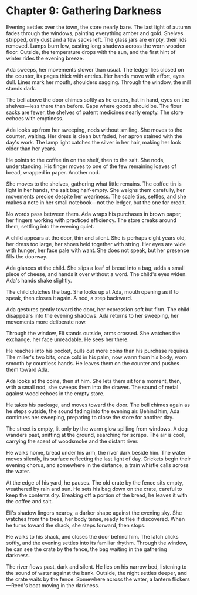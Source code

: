# Chapter 9: Gathering Darkness

Evening settles over the town, the store nearly bare. The last light of autumn fades through the windows, painting everything amber and gold. Shelves stripped, only dust and a few sacks left. The glass jars are empty, their lids removed. Lamps burn low, casting long shadows across the worn wooden floor. Outside, the temperature drops with the sun, and the first hint of winter rides the evening breeze.

Ada sweeps, her movements slower than usual. The ledger lies closed on the counter, its pages thick with entries. Her hands move with effort, eyes dull. Lines mark her mouth, shoulders sagging. Through the window, the mill stands dark.

The bell above the door chimes softly as he enters, hat in hand, eyes on the shelves—less there than before. Gaps where goods should be. The flour sacks are fewer, the shelves of patent medicines nearly empty. The store echoes with emptiness.

Ada looks up from her sweeping, nods without smiling. She moves to the counter, waiting. Her dress is clean but faded, her apron stained with the day's work. The lamp light catches the silver in her hair, making her look older than her years.

He points to the coffee tin on the shelf, then to the salt. She nods, understanding. His finger moves to one of the few remaining loaves of bread, wrapped in paper. Another nod.

She moves to the shelves, gathering what little remains. The coffee tin is light in her hands, the salt bag half-empty. She weighs them carefully, her movements precise despite her weariness. The scale tips, settles, and she makes a note in her small notebook—not the ledger, but the one for credit.

No words pass between them. Ada wraps his purchases in brown paper, her fingers working with practiced efficiency. The store creaks around them, settling into the evening quiet.

A child appears at the door, thin and silent. She is perhaps eight years old, her dress too large, her shoes held together with string. Her eyes are wide with hunger, her face pale with want. She does not speak, but her presence fills the doorway.

Ada glances at the child. She slips a loaf of bread into a bag, adds a small piece of cheese, and hands it over without a word. The child's eyes widen. Ada's hands shake slightly.

The child clutches the bag. She looks up at Ada, mouth opening as if to speak, then closes it again. A nod, a step backward.

Ada gestures gently toward the door, her expression soft but firm. The child disappears into the evening shadows. Ada returns to her sweeping, her movements more deliberate now.

Through the window, Eli stands outside, arms crossed. She watches the exchange, her face unreadable. He sees her there.

He reaches into his pocket, pulls out more coins than his purchase requires. The miller's two bits, once cold in his palm, now warm from his body, worn smooth by countless hands. He leaves them on the counter and pushes them toward Ada.

Ada looks at the coins, then at him. She lets them sit for a moment, then, with a small nod, she sweeps them into the drawer. The sound of metal against wood echoes in the empty store.

He takes his package, and moves toward the door. The bell chimes again as he steps outside, the sound fading into the evening air. Behind him, Ada continues her sweeping, preparing to close the store for another day.

The street is empty, lit only by the warm glow spilling from windows. A dog wanders past, sniffing at the ground, searching for scraps. The air is cool, carrying the scent of woodsmoke and the distant river.

He walks home, bread under his arm, the river dark beside him. The water moves silently, its surface reflecting the last light of day. Crickets begin their evening chorus, and somewhere in the distance, a train whistle calls across the water.

At the edge of his yard, he pauses. The old crate by the fence sits empty, weathered by rain and sun. He sets his bag down on the crate, careful to keep the contents dry. Breaking off a portion of the bread, he leaves it with the coffee and salt.

Eli's shadow lingers nearby, a darker shape against the evening sky. She watches from the trees, her body tense, ready to flee if discovered. When he turns toward the shack, she steps forward, then stops.

He walks to his shack, and closes the door behind him. The latch clicks softly, and the evening settles into its familiar rhythm. Through the window, he can see the crate by the fence, the bag waiting in the gathering darkness.

The river flows past, dark and silent. He lies on his narrow bed, listening to the sound of water against the bank. Outside, the night settles deeper, and the crate waits by the fence. Somewhere across the water, a lantern flickers—Reed's boat moving in the darkness. 
